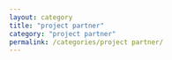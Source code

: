 ```yaml
---
layout: category
title: "project partner"
category: "project partner"
permalink: /categories/project partner/
---
```

